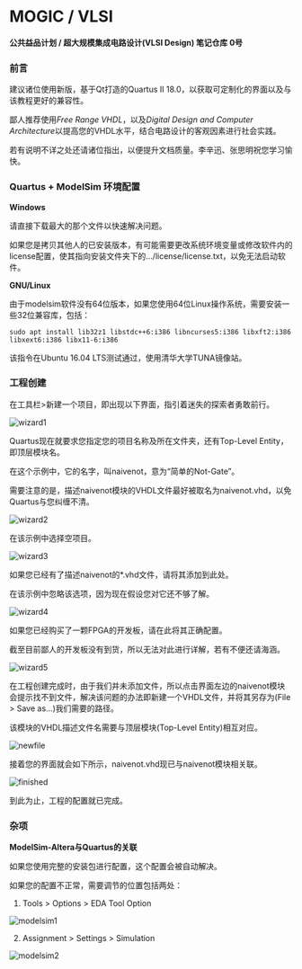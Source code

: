 # MOGIC / VLSI

**公共益品计划 / 超大规模集成电路设计(VLSI Design) 笔记仓库 0号**

  

### 前言

建议诸位使用新版，基于Qt打造的Quartus II 18.0，以获取可定制化的界面以及与该教程更好的兼容性。

鄙人推荐使用*Free Range VHDL*，以及*Digital Design and Computer Architecture*以提高您的VHDL水平，结合电路设计的客观因素进行社会实践。

若有说明不详之处还请诸位指出，以便提升文档质量。李辛迅、张思明祝您学习愉快。

  

### Quartus + ModelSim 环境配置

**Windows**

请直接下载最大的那个文件以快速解决问题。

如果您是拷贝其他人的已安装版本，有可能需要更改系统环境变量或修改软件内的license配置，使其指向安装文件夹下的.../license/license.txt，以免无法启动软件。

**GNU/Linux**

由于modelsim软件没有64位版本，如果您使用64位Linux操作系统，需要安装一些32位兼容库，包括：

```shell
sudo apt install lib32z1 libstdc++6:i386 libncurses5:i386 libxft2:i386 libxext6:i386 libx11-6:i386
```

该指令在Ubuntu 16.04 LTS测试通过，使用清华大学TUNA镜像站。

  

### 工程创建

在工具栏>新建一个项目，即出现以下界面，指引着迷失的探索者勇敢前行。

![wizard1](res/wizard1.png)

Quartus现在就要求您指定您的项目名称及所在文件夹，还有Top-Level Entity，即顶层模块名。

在这个示例中，它的名字，叫naivenot，意为“简单的Not-Gate”。

需要注意的是，描述naivenot模块的VHDL文件最好被取名为naivenot.vhd，以免Quartus与您纠缠不清。

![wizard2](res/wizard2.png)

在该示例中选择空项目。

![wizard3](res/wizard3.png)

如果您已经有了描述naivenot的*.vhd文件，请将其添加到此处。

在该示例中忽略该选项，因为现在假设您对它还不够了解。

![wizard4](res/wizard4.png)

如果您已经购买了一颗FPGA的开发板，请在此将其正确配置。

截至目前鄙人的开发板没有到货，所以无法对此进行详解，若有不便还请海涵。

![wizard5](res/wizard5.png)

在工程创建完成时，由于我们并未添加文件，所以点击界面左边的naivenot模块会提示找不到文件，解决该问题的办法即新建一个VHDL文件，并将其另存为(File > Save as...)我们需要的路径。

该模块的VHDL描述文件名需要与顶层模块(Top-Level Entity)相互对应。

![newfile](res/newfile.png)

接着您的界面就会如下所示，naivenot.vhd现已与naivenot模块相关联。

![finished](res/finished.png)

到此为止，工程的配置就已完成。

  

### 杂项

**ModelSim-Altera与Quartus的关联**

如果您使用完整的安装包进行配置，这个配置会被自动解决。

如果您的配置不正常，需要调节的位置包括两处：

1. Tools > Options > EDA Tool Option

![modelsim1](res/modelsim1.png)

2. Assignment > Settings > Simulation

![modelsim2](res/modelsim2.png)

 
